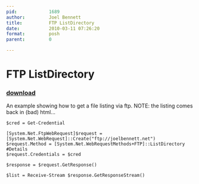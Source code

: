 ```yaml
---
pid:            1689
author:         Joel Bennett
title:          FTP ListDirectory
date:           2010-03-11 07:26:20
format:         posh
parent:         0

---
```


# FTP ListDirectory

### [download](//scripts/1689.ps1)

An example showing how to get a file listing via ftp.  NOTE: the listing comes back in (bad) html...

```posh
$cred = Get-Credential

[System.Net.FtpWebRequest]$request = [System.Net.WebRequest]::Create("ftp://joelbennett.net")
$request.Method = [System.Net.WebRequestMethods+FTP]::ListDirectory #Details
$request.Credentials = $cred

$response = $request.GetResponse()

$list = Receive-Stream $response.GetResponseStream()
```
